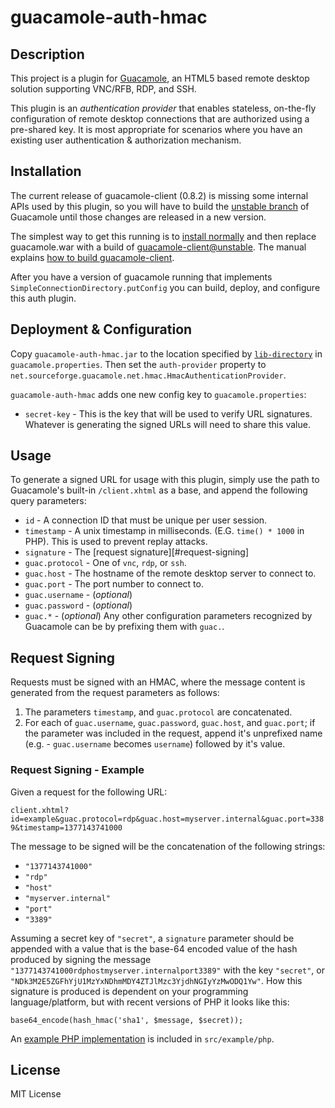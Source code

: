 # guacamole-auth-hmac

## Description

This project is a plugin for [Guacamole](http://guac-dev.org), an HTML5 based
remote desktop solution supporting VNC/RFB, RDP, and SSH.

This plugin is an _authentication provider_ that enables stateless, on-the-fly
configuration of remote desktop connections that are authorized using a
pre-shared key. It is most appropriate for scenarios where you have an existing
user authentication & authorization mechanism.

## Installation

The current release of guacamole-client (0.8.2) is missing some internal APIs
used by this plugin, so you will have to build the [unstable branch][unstable]
of Guacamole until those changes are released in a new version.

The simplest way to get this running is to [install normally][guac-install] and
then replace guacamole.war with a build of [guacamole-client@unstable][unstable].
The manual explains [how to build guacamole-client][guac-build].

After you have a version of guacamole running that implements
`SimpleConnectionDirectory.putConfig` you can build, deploy, and configure this
auth plugin.

[guac-install]: guac-dev.org/doc/gug/installing-guacamole.html
[guac-build]: http://guac-dev.org/doc/gug/installing-guacamole.html#compiling-guacamole-client
[unstable]: https://github.com/glyptodon/guacamole-client/tree/unstable

## Deployment & Configuration

Copy `guacamole-auth-hmac.jar` to the location specified by
[`lib-directory`][config-classpath] in `guacamole.properties`. Then set the
`auth-provider` property to `net.sourceforge.guacamole.net.hmac.HmacAuthenticationProvider`.

`guacamole-auth-hmac` adds one new config key to `guacamole.properties`:

 * `secret-key` - This is the key that will be used to verify URL signatures.
    Whatever is generating the signed URLs will need to share this value.


[config-classpath]: http://guac-dev.org/doc/gug/configuring-guacamole.html#idp380240

## Usage

To generate a signed URL for usage with this plugin, simply use the path to
Guacamole's built-in `/client.xhtml` as a base, and append the following query
parameters:

 * `id`  - A connection ID that must be unique per user session.
 * `timestamp` - A unix timestamp in milliseconds. (E.G. `time() * 1000` in PHP).
   This is used to prevent replay attacks.
 * `signature` - The [request signature][#request-signing]
 * `guac.protocol` - One of `vnc`, `rdp`, or `ssh`.
 * `guac.host` - The hostname of the remote desktop server to connect to.
 * `guac.port` - The port number to connect to.
 * `guac.username` - (_optional_)
 * `guac.password` - (_optional_)
 * `guac.*` - (_optional_) Any other configuration parameters recognized by
    Guacamole can be by prefixing them with `guac.`.

## Request Signing

Requests must be signed with an HMAC, where the message content is generated
from the request parameters as follows:

 1. The parameters `timestamp`, and `guac.protocol` are concatenated.
 2. For each of `guac.username`, `guac.password`, `guac.host`, and `guac.port`;
    if the parameter was included in the request, append it's unprefixed name
    (e.g. - `guac.username` becomes `username`) followed by it's value.

### Request Signing - Example

Given a request for the following URL:

`client.xhtml?id=example&guac.protocol=rdp&guac.host=myserver.internal&guac.port=3389&timestamp=1377143741000`

The message to be signed will be the concatenation of the following strings:

  - `"1377143741000"`
  - `"rdp"`
  - `"host"`
  - `"myserver.internal"`
  - `"port"`
  - `"3389"`

Assuming a secret key of `"secret"`, a `signature` parameter should be appended
with a value that is the base-64 encoded value of the hash produced by signing
the message `"1377143741000rdphostmyserver.internalport3389"` with the key
`"secret"`, or `"NDk3M2E5ZGFhYjU1MzYxNDhmMDY4ZTJlMzc3YjdhNGIyYzMwODQ1Yw"`. How
this signature is produced is dependent on your programming language/platform,
but with recent versions of PHP it looks like this:

    base64_encode(hash_hmac('sha1', $message, $secret));

An [example PHP implementation][example-php] is included in `src/example/php`.

[example-php]: https://github.com/grncdr/guacamole-auth-hmac/blob/master/src/example/php

## License

MIT License
